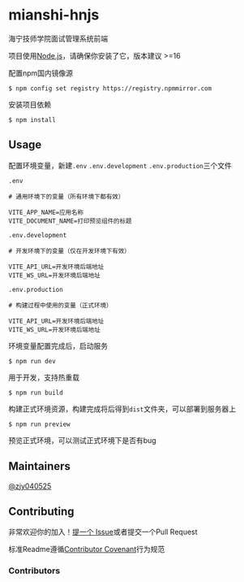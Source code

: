 # mianshi-hnjs

海宁技师学院面试管理系统前端

项目使用[Node.js](http://nodejs.org)，请确保你安装了它，版本建议 >=16

配置npm国内镜像源

```shell
$ npm config set registry https://registry.npmmirror.com
```

安装项目依赖

```shell
$ npm install
```

## Usage

配置环境变量，新建`.env` `.env.development` `.env.production`三个文件

`.env`

```dotenv
# 通用环境下的变量（所有环境下都有效）

VITE_APP_NAME=应用名称
VITE_DOCUMENT_NAME=打印预览组件的标题
```

`.env.development`

```dotenv
# 开发环境下的变量（仅在开发环境下有效）

VITE_API_URL=开发环境后端地址
VITE_WS_URL=开发环境后端地址
```

`.env.production`

```dotenv
# 构建过程中使用的变量（正式环境）

VITE_API_URL=开发环境后端地址
VITE_WS_URL=开发环境后端地址
```

环境变量配置完成后，启动服务

```shell
$ npm run dev
```

用于开发，支持热重载

```shell
$ npm run build
```

构建正式环境资源，构建完成将后得到`dist`文件夹，可以部署到服务器上

```shell
$ npm run preview
```

预览正式环境，可以测试正式环境下是否有bug

## Maintainers

[@zjy040525](https://github.com/zjy040525)

## Contributing

非常欢迎你的加入！[提一个 Issue](https://github.com/zjy040525/interview-management-system/issues/new)或者提交一个Pull Request

标准Readme遵循[Contributor Covenant](http://contributor-covenant.org/version/1/3/0/)行为规范

### Contributors
